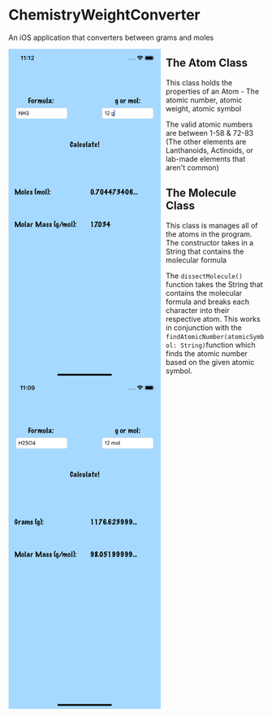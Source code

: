 # ChemistryWeightConverter
An iOS application that converters between grams and moles

<img src = "ChemistryWeightConverter/ChemistryWeightConverter/GramsToMoles.png" width=300 style="float: left; margin-right:10px;">
<img src = "ChemistryWeightConverter/ChemistryWeightConverter/MolesToGrams.png" width=300 style="float: left; margin-right:10px;">

## The Atom Class
This class holds the properties of an Atom - The atomic number, atomic weight, atomic symbol

The valid atomic numbers are between 1-58 & 72-83 (The other elements are Lanthanoids, Actinoids, or lab-made elements that aren't common)

## The Molecule Class
This class is manages all of the atoms in the program. The constructor takes in a String that contains the molecular formula

The `dissectMolecule()` function takes the String that contains the molecular formula and breaks each character into their respective atom. This works in conjunction with the `findAtomicNumber(atomicSymbol: String)`function which finds the atomic number based on the given atomic symbol.


